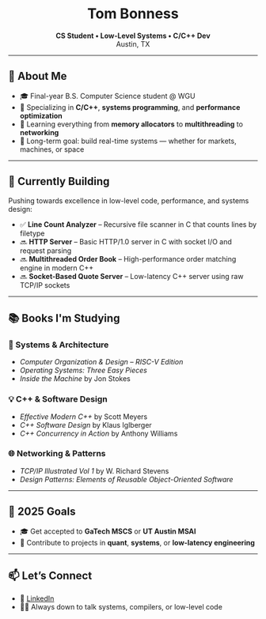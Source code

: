 <h1 align="center">Tom Bonness</h1>
<p align="center">
  <strong>CS Student • Low-Level Systems • C/C++ Dev</strong><br>
  Austin, TX
</p>

---

## 🔧 About Me

- 🎓 Final-year B.S. Computer Science student @ WGU  
- 🧠 Specializing in **C/C++**, **systems programming**, and **performance optimization**
- 🧵 Learning everything from **memory allocators** to **multithreading** to **networking**
- 🌌 Long-term goal: build real-time systems — whether for markets, machines, or space

---

## 🧪 Currently Building

Pushing towards excellence in low-level code, performance, and systems design:

- ✅ **Line Count Analyzer** – Recursive file scanner in C that counts lines by filetype
- 🔜 **HTTP Server** – Basic HTTP/1.0 server in C with socket I/O and request parsing
- 🔜 **Multithreaded Order Book** – High-performance order matching engine in modern C++
- 🔜 **Socket-Based Quote Server** – Low-latency C++ server using raw TCP/IP sockets

---

## 📚 Books I'm Studying

### 🧠 Systems & Architecture
- *Computer Organization & Design – RISC-V Edition*  
- *Operating Systems: Three Easy Pieces*  
- *Inside the Machine* by Jon Stokes  

### 💡 C++ & Software Design
- *Effective Modern C++* by Scott Meyers  
- *C++ Software Design* by Klaus Iglberger  
- *C++ Concurrency in Action* by Anthony Williams  

### 🌐 Networking & Patterns
- *TCP/IP Illustrated Vol 1* by W. Richard Stevens  
- *Design Patterns: Elements of Reusable Object-Oriented Software*  

---

## 🎯 2025 Goals

- 🎓 Get accepted to **GaTech MSCS** or **UT Austin MSAI**
- 🚀 Contribute to projects in **quant**, **systems**, or **low-latency engineering**

---

## 📫 Let’s Connect

- 💬 [LinkedIn](https://www.linkedin.com/in/Bonness)
- 👨‍💻 Always down to talk systems, compilers, or low-level code
